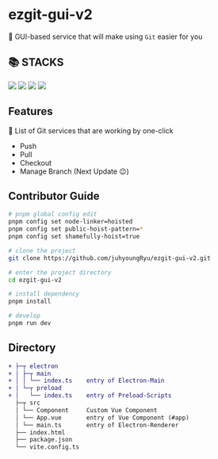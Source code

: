# ezgit-gui-v2

🥳 GUI-based service that will make using `Git` easier for you

## 📚 STACKS

<img src="https://img.shields.io/badge/Vue3-4FC08D?style=for-the-badge&logo=vuedotjs&logoColor=white"> <img src="https://img.shields.io/badge/Electron-47848F?style=for-the-badge&logo=electron&logoColor=white"> <img src="https://img.shields.io/badge/Typescript-3178C6?style=for-the-badge&logo=Typescript&logoColor=white"> <img src="https://img.shields.io/badge/vite-646CFF?style=for-the-badge&logo=vite&logoColor=white">

## Features

🤩 List of Git services that are working by one-click  
- Push  
- Pull  
- Checkout  
- Manage Branch  (Next Update 😉)

## Contributor Guide

```sh
# pnpm global config edit
pnpm config set node-linker=hoisted
pnpm config set public-hoist-pattern=*
pnpm config set shamefully-hoist=true

# clone the project
git clone https://github.com/juhyoungRyu/ezgit-gui-v2.git

# enter the project directory
cd ezgit-gui-v2

# install dependency
pnpm install 

# develop
pnpm run dev
```

## Directory

```diff
+ ├─┬ electron
+ │ ├─┬ main
+ │ │ └── index.ts    entry of Electron-Main
+ │ └─┬ preload
+ │   └── index.ts    entry of Preload-Scripts
  ├─┬ src
  │ └── Component     Custom Vue Component
  │ └── App.vue       entry of Vue Component (#app)
  │ └── main.ts       entry of Electron-Renderer
  ├── index.html
  ├── package.json
  └── vite.config.ts
```
